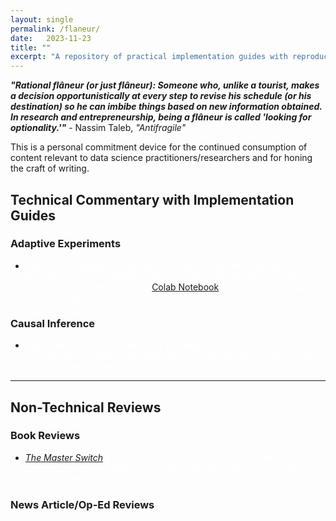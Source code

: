 ```yaml
---
layout: single
permalink: /flaneur/
date:   2023-11-23
title: ""
excerpt: "A repository of practical implementation guides with reproducible codes for practitioners and non-technical reviews."
---
```

***"Rational flâneur (or just flâneur): Someone who, unlike a tourist, makes a decision opportunistically at every step to revise his schedule (or his destination) so he can imbibe things based on new information obtained. In research and entrepreneurship, being a flâneur is called 'looking for optionality.'"*** - Nassim Taleb, *"Antifragile"*

This is a personal commitment device for the continued consumption of content relevant to data science practitioners/researchers and for honing the craft of writing. 

## Technical Commentary with Implementation Guides

### Adaptive Experiments 
+ <span style = "color: #FFFFFF"> Top-Two Thompson Sampling: Theoretical Properties and Applications [Post]({% link _posts/2023-11-22-TTTS.md %}){: .btn .btn--success .btn--small}{:target="_blank"} [Colab Notebook](https://colab.research.google.com/drive/1yMlRU9PGMpx6Ey7LfG9oENSKwYV5HxvO?usp=sharing){: .btn .btn--warning .btn--small}{:target="_blank"} </span> 

### Causal Inference 
+ <span style = "color: #FFFFFF"> Post-Bandit Inference: Adaptively Re-weighted AIPW Estimator [Post]({% link _posts/2023-11-22-CIHadad.md %}){: .btn .btn--success .btn--small}{:target="_blank"} </span>

---

## Non-Technical Reviews 

### Book Reviews 
+ <span style = "color: #FFFFFF"> *[The Master Switch](https://www.amazon.com/Master-Switch-Information-Empires-Borzoi/dp/0307269930/ref=tmm_hrd_swatch_0?_encoding=UTF8&qid=&sr=)* by Tim Wu (TBA: 12/14/23) [Post]({% link _posts/2023-11-14-master-switch.md %}){: .btn .btn--success .btn--small}{:target="_blank"} </span>

### News Article/Op-Ed Reviews 
